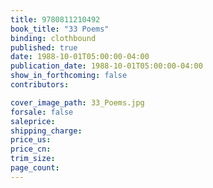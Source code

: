 ```yaml
---
title: 9780811210492
book_title: "33 Poems"
binding: clothbound
published: true
date: 1988-10-01T05:00:00-04:00
publication_date: 1988-10-01T05:00:00-04:00
show_in_forthcoming: false
contributors:

cover_image_path: 33_Poems.jpg
forsale: false
saleprice:
shipping_charge:
price_us:
price_cn:
trim_size:
page_count:
---
```


